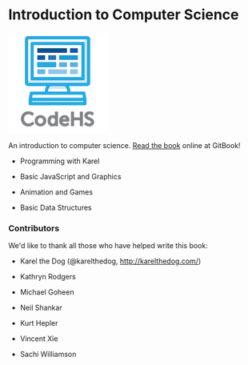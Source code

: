 # Introduction to Computer Science

![CodeHS](static/logo_name_small.png "CodeHS")

An introduction to computer science. [Read the book](https://codehs.gitbooks.io/introcs/content/) online at GitBook!

- Programming with Karel

- Basic JavaScript and Graphics

- Animation and Games

- Basic Data Structures


### Contributors
We'd like to thank all those who have helped write this book:

- Karel the Dog (@karelthedog, http://karelthedog.com/)

- Kathryn Rodgers

- Michael Goheen

- Neil Shankar

- Kurt Hepler

- Vincent Xie

- Sachi Williamson


